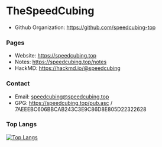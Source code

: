 # TheSpeedCubing
<!--TheSpeedCubing/TheSpeedCubing is a ✨ special ✨ repository because its `README.md` (this file) appears on your GitHub profile.
You can click the Preview link to take a look at your changes.
--->
- Github Organization: https://github.com/speedcubing-top

### Pages
- Website: https://speedcubing.top
- Notes: https://speedcubing.top/notes
- HackMD: https://hackmd.io/@speedcubing

### Contact
- Email: speedcubing@speedcubing.top
- GPG: https://speedcubing.top/pub.asc / 7AEEEBC606BBCAB243C3E9C86D8E805D22322628

### Top Langs
[![Top Langs](https://github-readme-stats.vercel.app/api/top-langs/?username=TheSpeedCubing&text_color=AA000&bg_color=000000&border_color=AA0000)](https://github.com/TheSpeedCubing)
